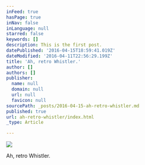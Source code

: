 ```yaml
---
inFeed: true
hasPage: true
inNav: false
inLanguage: null
starred: false
keywords: []
description: This is the first post.
datePublished: '2016-04-15T18:59:41.019Z'
dateModified: '2016-04-11T22:56:29.199Z'
title: 'Ah, retro Whistler.'
author: []
authors: []
publisher:
  name: null
  domain: null
  url: null
  favicon: null
sourcePath: _posts/2016-04-15-ah-retro-whistler.md
published: true
url: ah-retro-whistler/index.html
_type: Article

---
```

![](https://the-grid-user-content.s3-us-west-2.amazonaws.com/7c06a56f-5a3d-48fb-99d9-db318c65a4a6.jpg)

Ah, retro Whistler.
